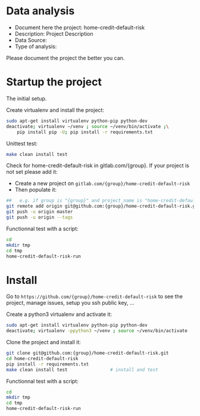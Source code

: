 # Data analysis
- Document here the project: home-credit-default-risk
- Description: Project Description
- Data Source:
- Type of analysis:

Please document the project the better you can.

# Startup the project

The initial setup.

Create virtualenv and install the project:
```bash
sudo apt-get install virtualenv python-pip python-dev
deactivate; virtualenv ~/venv ; source ~/venv/bin/activate ;\
    pip install pip -U; pip install -r requirements.txt
```

Unittest test:
```bash
make clean install test
```

Check for home-credit-default-risk in gitlab.com/{group}.
If your project is not set please add it:

- Create a new project on `gitlab.com/{group}/home-credit-default-risk`
- Then populate it:

```bash
##   e.g. if group is "{group}" and project_name is "home-credit-default-risk"
git remote add origin git@github.com:{group}/home-credit-default-risk.git
git push -u origin master
git push -u origin --tags
```

Functionnal test with a script:

```bash
cd
mkdir tmp
cd tmp
home-credit-default-risk-run
```

# Install

Go to `https://github.com/{group}/home-credit-default-risk` to see the project, manage issues,
setup you ssh public key, ...

Create a python3 virtualenv and activate it:

```bash
sudo apt-get install virtualenv python-pip python-dev
deactivate; virtualenv -ppython3 ~/venv ; source ~/venv/bin/activate
```

Clone the project and install it:

```bash
git clone git@github.com:{group}/home-credit-default-risk.git
cd home-credit-default-risk
pip install -r requirements.txt
make clean install test                # install and test
```
Functionnal test with a script:

```bash
cd
mkdir tmp
cd tmp
home-credit-default-risk-run
```
